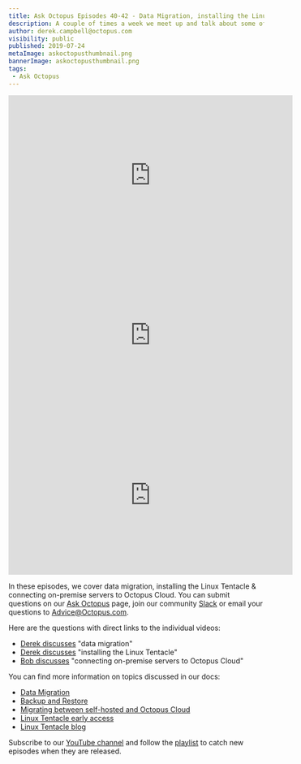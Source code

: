 ```yaml
---
title: Ask Octopus Episodes 40-42 - Data Migration, installing the Linux Tentacle & connecting on-premise servers to Octopus Cloud. 
description: A couple of times a week we meet up and talk about some of the most interesting questions we have received and how we went about solving them.
author: derek.campbell@octopus.com
visibility: public
published: 2019-07-24
metaImage: askoctopusthumbnail.png
bannerImage: askoctopusthumbnail.png
tags:
 - Ask Octopus
---
```


<iframe width="560" height="315" src="https://www.youtube.com/embed/A2Tq_uOai3s" frameborder="0" allowfullscreen></iframe>
<iframe width="560" height="315" src="https://www.youtube.com/embed/iUG5LQQIx7U" frameborder="0" allowfullscreen></iframe>
<iframe width="560" height="315" src="https://www.youtube.com/embed/hU397T4_DpA" frameborder="0" allowfullscreen></iframe>

In these episodes, we cover data migration, installing the Linux Tentacle & connecting on-premise servers to Octopus Cloud. You can submit questions on our [Ask Octopus](https://hello.octopus.com/ask-octopus) page, join our community [Slack](https://octopus.com/slack) or email your questions to <Advice@Octopus.com>.

Here are the questions with direct links to the individual videos:

- [Derek discusses](https://www.youtube.com/watch?v=A2Tq_uOai3s) "data migration"
- [Derek discusses](https://www.youtube.com/watch?v=iUG5LQQIx7U) "installing the Linux Tentacle"
- [Bob discusses](https://www.youtube.com/watch?v=hU397T4_DpA) "connecting on-premise servers to Octopus Cloud"

You can find more information on topics discussed in our docs:

- [Data Migration](https://octopus.com/docs/administration/data/data-migration)
- [Backup and Restore](https://octopus.com/docs/administration/data/backup-and-restore)
- [Migrating between self-hosted and Octopus Cloud](https://octopus.com/docs/octopus-cloud/migrations)
- [Linux Tentacle early access](https://octopus.com/docs/infrastructure/deployment-targets/linux/tentacle)
- [Linux Tentacle blog](https://octopus.com/blog/tentacle-on-linux)

Subscribe to our [YouTube channel](https://www.youtube.com/channel/UCURDSDCwx9ZiCMcLdc8d6Uw?sub_confirmation=1) and follow the [playlist](https://www.youtube.com/playlist?list=PLAGskdGvlaw3-cd9rPiwhwfUo7kDGnOBh) to catch new episodes when they are released.
